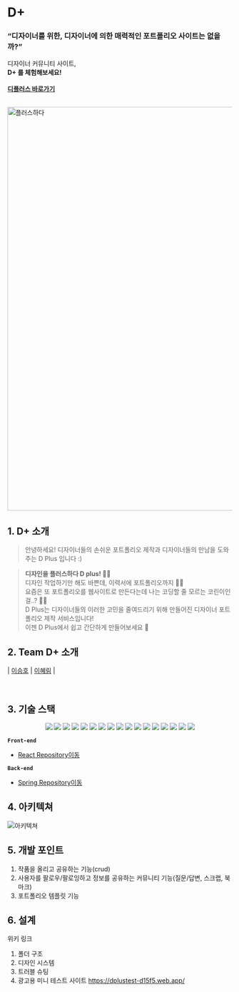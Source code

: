 # D+ 

### **“디자이너를 위한, 디자이너에 의한 매력적인 포트폴리오 사이트는 없을까?”**

디자이너 커뮤니티 사이트, <br>
**D+ 를 체험해보세요!<br><br/>
[디플러스 바로가기](https:/dplusday.com/)**<br>

<br>
<img width="905" alt="플러스하다" src="https://user-images.githubusercontent.com/79740505/161507027-ac3024b5-44cb-48e2-a1b8-f2f609336e97.png">

<br>

## 1. D+ 소개<br/>
> 안녕하세요! 디자이너들의 손쉬운 포트폴리오 제작과 디자이너들의 만남을 도와주는 D Plus 입니다 :)<br/>

> **디자인을 플러스하다 D plus! 👩‍🎨**<br/>
디자인 작업하기만 해도 바쁜데, 이력서에 포트폴리오까지 🤦‍♀️ <br/>
요즘은 또 포트폴리오를 웹사이트로 만든다는데 나는 코딩할 줄 모르는 코린이인걸..? 😮‍💨<br/>
D Plus는 디자이너들의 이러한 고민을 줄여드리기 위해 만들어진 디자이너 포트폴리오 제작 서비스입니다!<br/>
이젠 D Plus에서 쉽고 간단하게 만들어보세요 🥳<br/>
>

## 2. Team D+ 소개
|  [이승호](https://github.com/vivala0519)  |  [이혜림](https://github.com/matty255)  |  


<br>

## 3. 기술 스택
<div align="center">
<img src="https://img.shields.io/badge/javascript-F7DF1E?style=flat-square&logo=javascript&logoColor=white">
<img src="https://img.shields.io/badge/react-61DAFB?style=flat-square&logo=react&logoColor=white"> 
<img src="https://img.shields.io/badge/create%20react%20app-09D3AC?style=flat-square&logo=create%20react%20app&logoColor=white"> 
 <img src="https://img.shields.io/badge/html5-E34F26?style=flat-square&logo=html5&logoColor=white"> 
 <img src="https://img.shields.io/badge/css-1572B6?style=flat-square&logo=css3&logoColor=white">  
  <img src="https://img.shields.io/badge/github-181717?style=flat-square&logo=github&logoColor=white">
<img src="https://img.shields.io/badge/github%20actions-181717?style=flat-square&logo=github%20actions&logoColor=white">
 <img src="https://img.shields.io/badge/amazon%20aws-232F3E?style=flat-square&logo=amazon%20aws&logoColor=white">
 <img src="https://img.shields.io/badge/amazon%20s3-232F3E?style=flat-square&logo=amazon%20s3&logoColor=white">
 <img src="https://img.shields.io/badge/cloud%20front-00A8E1?style=flat-square&logo=amazon%20aws&logoColor=white">
  <img src="https://img.shields.io/badge/react%20router%20dom-CA4245?style=flat-square&logo=react%20router&logoColor=white">
 <img src="https://img.shields.io/badge/mui-007FFF?style=flat-square&logo=mui&logoColor=white">
   <img src="https://img.shields.io/badge/tailwind%20css-06B6D4?style=flat-square&logo=tailwind%20css&logoColor=white">
  <img src="https://img.shields.io/badge/react%20slick-F4C51C?style=flat-square&logo=&logoColor=white">
  <img src="https://img.shields.io/badge/react%20drop%20zone-F4C51C?style=flat-square&logo=&logoColor=white">
    <img src="https://img.shields.io/badge/react%20beautiful%20dnd-FF6D70?style=flat-square&logo=&logoColor=white">
        <img src="https://img.shields.io/badge/sweet%20alert2-00897B?style=flat-square&logo=&logoColor=white">
        
</div>

**`Front-end`**
- [React Repository이동](https://github.com/https-github-com-Allaccept12/D_Team_Front)

**`Back-end`**
- [Spring Repository이동](https://github.com/https-github-com-Allaccept12/D-Back)


## 4. 아키텍쳐
![아키텍쳐](https://user-images.githubusercontent.com/79740505/161598916-18fae697-6ff7-478a-8446-aa8cc60cfd7c.PNG)

## 5. 개발 포인트

1. 작품을 올리고 공유하는 기능(crud)
2. 사용자를 팔로우/팔로잉하고 정보를 공유하는 커뮤니티 기능(질문/답변, 스크랩, 북마크)
3. 포트폴리오 템플릿 기능

## 6. 설계

위키 링크

1. 폴더 구조
2. 디자인 시스템
3. 트러블 슈팅
4. 광고용 미니 테스트 사이트 https://dplustest-d15f5.web.app/




